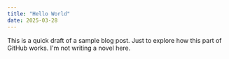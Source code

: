 ```yaml
---
title: "Hello World"
date: 2025-03-28
---
```


This is a quick draft of a sample blog post. Just to explore how this part of GitHub works. I'm not writing a novel here.
